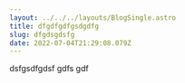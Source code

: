 ```yaml
---
layout: ../../../layouts/BlogSingle.astro
title: dfgdfgdfgsdgdfg
slug: dfgdsgdsfg
date: 2022-07-04T21:29:08.079Z
---
```

dsfgsdfgdsf gdfs gdf